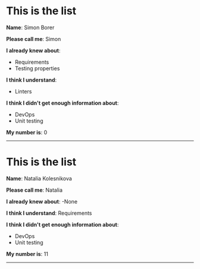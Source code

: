 # This is the list

**Name**: Simon Borer

**Please call me**: Simon

**I already knew about**: 
- Requirements
- Testing properties

**I think I understand**:
- Linters

**I think I didn't get enough information about**:
- DevOps
- Unit testing

**My number is**:
0

---
# This is the list

**Name**: Natalia Kolesnikova

**Please call me**: Natalia

**I already knew about**: 
-None

**I think I understand**:
Requirements

**I think I didn't get enough information about**:
- DevOps
- Unit testing

**My number is**:
11

---

